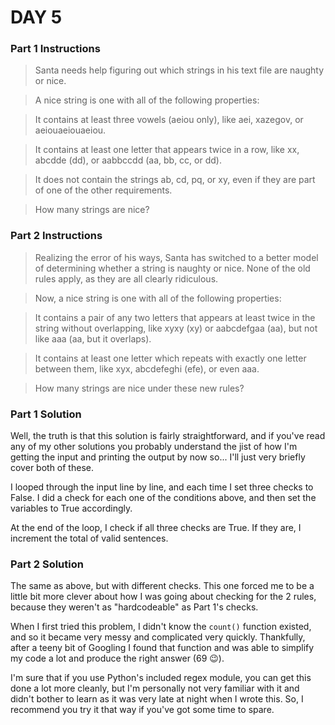 # DAY 5

### Part 1 Instructions

>Santa needs help figuring out which strings in his text file are naughty or nice.

>A nice string is one with all of the following properties:

>It contains at least three vowels (aeiou only), like aei, xazegov, or aeiouaeiouaeiou.

>It contains at least one letter that appears twice in a row, like xx, abcdde (dd), or aabbccdd (aa, bb, cc, or dd).

>It does not contain the strings ab, cd, pq, or xy, even if they are part of one of the other requirements.

>How many strings are nice?

### Part 2 Instructions

>Realizing the error of his ways, Santa has switched to a better model of determining whether a string is naughty or nice. None of the old rules apply, as they are all clearly ridiculous.

>Now, a nice string is one with all of the following properties:

>It contains a pair of any two letters that appears at least twice in the string without overlapping, like xyxy (xy) or aabcdefgaa (aa), but not like aaa (aa, but it overlaps).

>It contains at least one letter which repeats with exactly one letter between them, like xyx, abcdefeghi (efe), or even aaa.

>How many strings are nice under these new rules?

### Part 1 Solution

Well, the truth is that this solution is fairly straightforward, and if you've read any of my other solutions you 
probably understand the jist of how I'm getting the input and printing the output by now so... I'll just very briefly
cover both of these.

I looped through the input line by line, and each time I set three checks to False. I did a check for each one of the 
conditions above, and then set the variables to True accordingly. 

At the end of the loop, I check if all three checks are True. If they are, I increment the total of valid sentences.

### Part 2 Solution

The same as above, but with different checks. This one forced me to be a little bit more clever about how I was going
about checking for the 2 rules, because they weren't as "hardcodeable" as Part 1's checks.

When I first tried this problem, I didn't know the `count()` function existed, and so it became very messy and complicated
very quickly. Thankfully, after a teeny bit of Googling I found that function and was able to simplify my code a lot
and produce the right answer (69 😉).

I'm sure that if you use Python's included regex module, you can get this done a lot more cleanly, but I'm personally
not very familiar with it and didn't bother to learn as it was very late at night when I wrote this. So, I recommend
you try it that way if you've got some time to spare.